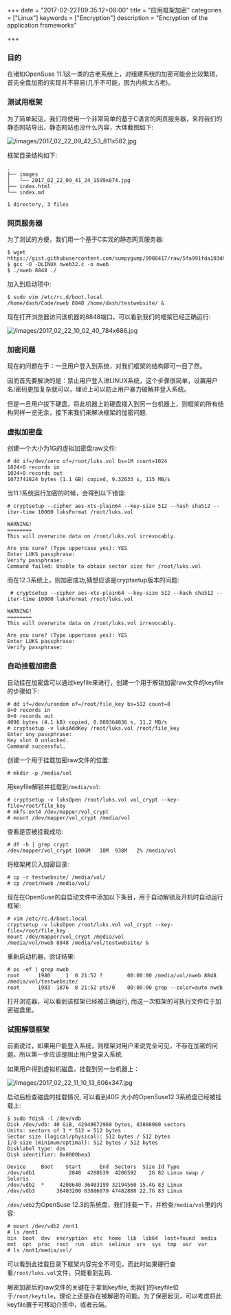 +++
date = "2017-02-22T09:35:12+08:00"
title = "应用框架加密"
categories = ["Linux"]
keywords = ["Encryption"]
description = "Encryption of the application frameworks"

+++
### 目的
在诸如OpenSuse
11.1这一类的古老系统上，对组建系统的加密可能会比较繁琐，首先全盘加密的实现并不容易(几乎不可能，因为内核太古老)。

### 测试用框架
为了简单起见，我们将使用一个非常简单的基于C语言的网页服务器，来将我们的静态网站导出，静态网站也没什么内容，大体截图如下:    

![/images/2017_02_22_09_42_53_811x582.jpg](/images/2017_02_22_09_42_53_811x582.jpg)    

框架目录结构如下:    

```
.
├── images
│   └── 2017_02_22_09_41_24_1599x874.jpg
├── index.html
└── index.md

1 directory, 3 files
```
### 网页服务器
为了测试的方便，我们用一个基于C实现的静态网页服务器:    

```
$ wget https://gist.githubusercontent.com/sumpygump/9908417/raw/5fa991fda103d0b7a0c38512394a83ccada9ad6c/nweb23.c
$ gcc -O -DLINUX nweb32.c -o nweb
$ ./nweb 8848 ./
```
加入到启动项中:    

```
$ sudo vim /etc/rc.d/boot.local
/home/dash/Code/nweb 8848 /home/dash/testwebsite/ &
```
现在打开浏览器访问该机器的8848端口，可以看到我们的框架已经正确运行:    

![/images/2017_02_22_10_02_40_784x686.jpg](/images/2017_02_22_10_02_40_784x686.jpg)    

### 加密问题
现在的问题在于：一旦用户登入到系统，对我们框架的结构即可一目了然。   

因而首先要解决的是：禁止用户登入进LINUX系统，这个步骤很简单，设置用户名/密码更加复杂就可以，理论上可以防止用户暴力破解并登入系统。    

但是一旦用户拔下硬盘，将此机器上的硬盘插入到另一台机器上，则框架的所有结构同样一览无余，接下来我们来解决框架的加密问题.    

### 虚拟加密盘
创建一个大小为1G的虚拟加密盘raw文件:    

```
# dd if=/dev/zero of=/root/luks.vol bs=1M count=1024
1024+0 records in
1024+0 records out
1073741824 bytes (1.1 GB) copied, 9.32633 s, 115 MB/s
```
当11.1系统运行加密的时候，会得到以下错误:    

```
# cryptsetup --cipher aes-xts-plain64 --key-size 512 --hash sha512 --iter-time 10000 luksFormat /root/luks.vol 

WARNING!
========
This will overwrite data on /root/luks.vol irrevocably.

Are you sure? (Type uppercase yes): YES
Enter LUKS passphrase: 
Verify passphrase: 
Command failed: Unable to obtain sector size for /root/luks.vol
```
而在12.3系统上，则加密成功,猜想应该是cryptsetup版本的问题:    

```
 # cryptsetup --cipher aes-xts-plain64 --key-size 512 --hash sha512 --iter-time 10000 luksFormat /root/luks.vol

WARNING!
========
This will overwrite data on /root/luks.vol irrevocably.

Are you sure? (Type uppercase yes): YES
Enter LUKS passphrase: 
Verify passphrase: 
```
### 自动挂载加密盘
自动挂在加密盘可以通过keyfile来进行，创建一个用于解锁加密raw文件的keyfile的步骤如下:    

```
# dd if=/dev/urandom of=/root/file_key bs=512 count=8
8+0 records in
8+0 records out
4096 bytes (4.1 kB) copied, 0.000364836 s, 11.2 MB/s
# cryptsetup -v luksAddKey /root/luks.vol /root/file_key
Enter any passphrase: 
Key slot 0 unlocked.
Command successful.
```
创建一个用于挂载加密raw文件的位置:    

```
# mkdir -p /media/vol
```
用keyfile解锁并挂载到`/media/vol`:    

```
# cryptsetup -v luksOpen /root/luks.vol vol_crypt --key-file=/root/file_key
# mkfs.ext4 /dev/mapper/vol_crypt
# mount /dev/mapper/vol_crypt /media/vol
```
查看是否被挂载成功:   

```
# df -h | grep crypt
/dev/mapper/vol_crypt 1006M   18M  938M   2% /media/vol
```

将框架拷贝入加密目录:    

```
# cp -r testwebsite/ /media/vol/
# cp /root/nweb /media/vol/
```

现在在OpenSuse的自启动文件中添加以下条目，用于自动解锁及开机时自动运行框架:    

```
# vim /etc/rc.d/boot.local
cryptsetup -v luksOpen /root/luks.vol vol_crypt --key-file=/root/file_key
mount /dev/mapper/vol_crypt /media/vol
/media/vol/nweb 8848 /media/vol/testwebsite/ &
```
重新启动机器，验证结果:    

```
# ps -ef | grep nweb
root      1980     1  0 21:52 ?        00:00:00 /media/vol/nweb 8848 /media/vol/testwebsite/
root      1983  1876  0 21:52 pts/0    00:00:00 grep --color=auto nweb
```
打开浏览器，可以看到该框架已经被正确运行, 而这一次框架的可执行文件位于加密磁盘里。   

### 试图解锁框架
前面说过，如果用户能登入系统，则框架对用户来说完全可见，不存在加密的问题。所以第一步应该是阻止用户登录入系统.    

如果用户得到虚拟机磁盘，挂载到另一台机器上：    

![/images/2017_02_22_11_10_13_606x347.jpg](/images/2017_02_22_11_10_13_606x347.jpg)    

启动后检查磁盘的挂载情况, 可以看到40G 大小的OpenSuse12.3系统盘已经被挂载上:     

```
$ sudo fdisk -l /dev/vdb
Disk /dev/vdb: 40 GiB, 42949672960 bytes, 83886080 sectors
Units: sectors of 1 * 512 = 512 bytes
Sector size (logical/physical): 512 bytes / 512 bytes
I/O size (minimum/optimal): 512 bytes / 512 bytes
Disklabel type: dos
Disk identifier: 0x0000bea3

Device     Boot    Start      End  Sectors  Size Id Type
/dev/vdb1           2048  4208639  4206592    2G 82 Linux swap / Solaris
/dev/vdb2  *     4208640 36403199 32194560 15.4G 83 Linux
/dev/vdb3       36403200 83886079 47482880 22.7G 83 Linux
```
`/dev/vdb2`为OpenSuse 12.3的系统盘，我们挂载一下，并检查`/media/vol`里的内容:    

```
# mount /dev/vdb2 /mnt1
# ls /mnt1
bin  boot  dev  encryption  etc  home  lib  lib64  lost+found  media  mnt  opt  proc  root  run  sbin  selinux  srv  sys  tmp  usr  var
# ls /mnt1/media/vol/
```
可以看到此挂载目录下框架内容完全不可见，而此时如果硬行查看`/root/luks.vol`文件，只能看到乱码.    

解密加密后的raw文件的关键在于拿到keyfile,
而我们的keyfile位于`/root/keyfile`，理论上还是存在被解密的可能。为了保密起见，可以考虑将此keyfile置于可移动介质中，或者云端。
